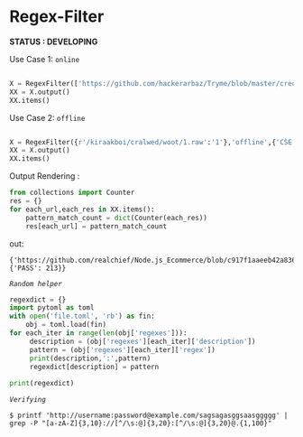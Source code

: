 # Regex-Filter

<b>STATUS : DEVELOPING</b>

Use Case 1: `online`

```python

X = RegexFilter(['https://github.com/hackerarbaz/Tryme/blob/master/creds.py','http://anysite.com/'],'online',{'CSE':'.+\.xml','PASS':'PASSWORD'})
XX = X.output()
XX.items()
```

Use Case 2: `offline`

```python

X = RegexFilter({r'/kiraakboi/cralwed/woot/1.raw':'1'},'offline',{'CSE':'.+\.txt','PASS':'checking '})
XX = X.output()
XX.items()

```

Output Rendering :

```python
from collections import Counter
res = {}
for each_url,each_res in XX.items():
    pattern_match_count = dict(Counter(each_res))
    res[each_url] = pattern_match_count
```
out:
````
{'https://github.com/realchief/Node.js_Ecommerce/blob/c917f1aaeeb42a83677ef18fa036843ea603b85e/environment.json': {'PASS': 213}}
````

<i>`Random helper`</i>


```python
regexdict = {}
import pytoml as toml
with open('file.toml', 'rb') as fin:
    obj = toml.load(fin)
for each_iter in range(len(obj['regexes'])):
     description = (obj['regexes'][each_iter]['description'])
     pattern = (obj['regexes'][each_iter]['regex'])
     print(description,':',pattern)
     regexdict[description] = pattern
    
print(regexdict)
```

<i>`Verifying`</i>

`
$ printf 'http://username:password@example.com/sagsagasggsaasggggg' | grep -P "[a-zA-Z]{3,10}://[^/\s:@]{3,20}:[^/\s:@]{3,20}@.{1,100}"
`
